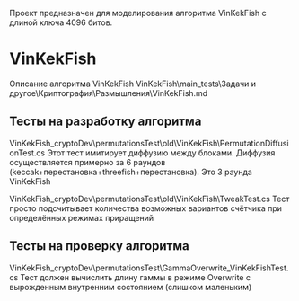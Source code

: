 ﻿Проект предназначен для моделирования алгоритма VinKekFish с длиной ключа 4096 битов.

# VinKekFish
Описание алгоритма VinKekFish
VinKekFish\main_tests\Задачи и другое\Криптография\Размышления\VinKekFish.md

## Тесты на разработку алгоритма

VinKekFish_cryptoDev\permutationsTest\old\VinKekFish\PermutationDiffusionTest.cs
	Этот тест имитирует диффузию между блоками. Диффузия осуществляется примерно за 6 раундов (keccak+перестановка+threefish+перестановка). Это 3 раунда VinKekFish

VinKekFish_cryptoDev\permutationsTest\old\VinKekFish\TweakTest.cs
	Тест просто подсчитывает количества возможных вариантов счётчика при определённых режимах приращений

## Тесты на проверку алгоритма

VinKekFish_cryptoDev\permutationsTest\GammaOverwrite_VinKekFishTest.cs
	Тест должен вычислить длину гаммы в режиме Overwrite с вырожденным внутренним состоянием (слишком маленьким)

